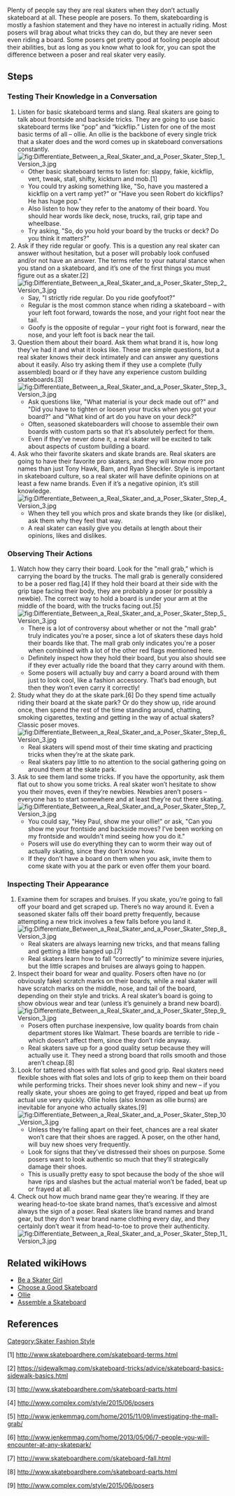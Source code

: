 Plenty of people say they are real skaters when they don’t actually
skateboard at all. These people are posers. To them, skateboarding is
mostly a fashion statement and they have no interest in actually riding.
Most posers will brag about what tricks they can do, but they are never
seen even riding a board. Some posers get pretty good at fooling people
about their abilities, but as long as you know what to look for, you can
spot the difference between a poser and real skater very easily.

## Steps

### Testing Their Knowledge in a Conversation

1.  Listen for basic skateboard terms and slang. Real skaters are going
    to talk about frontside and backside tricks. They are going to use
    basic skateboard terms like “pop” and “kickflip.” Listen for one of
    the most basic terms of all – ollie. An ollie is the backbone of
    every single trick that a skater does and the word comes up in
    skateboard conversations
    constantly.![](Differentiate_Between_a_Real_Skater_and_a_Poser_Skater_Step_1_Version_3.jpg "fig:Differentiate_Between_a_Real_Skater_and_a_Poser_Skater_Step_1_Version_3.jpg")
    -   Other basic skateboard terms to listen for: slappy, fakie,
        kickflip, vert, tweak, stall, shifty, kickturn and mob.[1]
    -   You could try asking something like, "So, have you mastered a
        kickflip on a vert ramp yet?" or "Have you seen Robert do
        kickflips? He has huge pop."
    -   Also listen to how they refer to the anatomy of their board. You
        should hear words like deck, nose, trucks, rail, grip tape and
        wheelbase.
    -   Try asking, "So, do you hold your board by the trucks or deck?
        Do you think it matters?"
2.  Ask if they ride regular or goofy. This is a question any real
    skater can answer without hesitation, but a poser will probably look
    confused and/or not have an answer. The terms refer to your natural
    stance when you stand on a skateboard, and it’s one of the first
    things you must figure out as a
    skater.[2]![](Differentiate_Between_a_Real_Skater_and_a_Poser_Skater_Step_2_Version_3.jpg "fig:Differentiate_Between_a_Real_Skater_and_a_Poser_Skater_Step_2_Version_3.jpg")
    -   Say, "I strictly ride regular. Do you ride goofyfoot?"
    -   Regular is the most common stance when riding a skateboard –
        with your left foot forward, towards the nose, and your right
        foot near the tail.
    -   Goofy is the opposite of regular – your right foot is forward,
        near the nose, and your left foot is back near the tail.
3.  Question them about their board. Ask them what brand it is, how long
    they’ve had it and what it looks like. These are simple questions,
    but a real skater knows their deck intimately and can answer any
    questions about it easily. Also try asking them if they use a
    complete (fully assembled) board or if they have any experience
    custom building
    skateboards.[3]![](Differentiate_Between_a_Real_Skater_and_a_Poser_Skater_Step_3_Version_3.jpg "fig:Differentiate_Between_a_Real_Skater_and_a_Poser_Skater_Step_3_Version_3.jpg")
    -   Ask questions like, "What material is your deck made out of?"
        and "Did you have to tighten or loosen your trucks when you got
        your board?" and "What kind of art do you have on your deck?"
    -   Often, seasoned skateboarders will choose to assemble their own
        boards with custom parts so that it’s absolutely perfect for
        them.
    -   Even if they’ve never done it, a real skater will be excited to
        talk about aspects of custom building a board.
4.  Ask who their favorite skaters and skate brands are. Real skaters
    are going to have their favorite pro skaters, and they will know
    more pro names than just Tony Hawk, Bam, and Ryan Sheckler. Style is
    important in skateboard culture, so a real skater will have definite
    opinions on at least a few name brands. Even if it’s a negative
    opinion, it’s still
    knowledge.![](Differentiate_Between_a_Real_Skater_and_a_Poser_Skater_Step_4_Version_3.jpg "fig:Differentiate_Between_a_Real_Skater_and_a_Poser_Skater_Step_4_Version_3.jpg")
    -   When they tell you which pros and skate brands they like (or
        dislike), ask them why they feel that way.
    -   A real skater can easily give you details at length about their
        opinions, likes and dislikes.

### Observing Their Actions

1.  Watch how they carry their board. Look for the "mall grab,” which is
    carrying the board by the trucks. The mall grab is generally
    considered to be a poser red flag.[4] If they hold their board at
    their side with the grip tape facing their body, they are probably a
    poser (or possibly a newbie). The correct way to hold a board is
    under your arm at the middle of the board, with the trucks facing
    out.[5]![](Differentiate_Between_a_Real_Skater_and_a_Poser_Skater_Step_5_Version_3.jpg "fig:Differentiate_Between_a_Real_Skater_and_a_Poser_Skater_Step_5_Version_3.jpg")
    -   There is a lot of controversy about whether or not the "mall
        grab" truly indicates you're a poser, since a lot of skaters
        these days hold their boards like that. The mall grab only
        indicates you're a poser when combined with a lot of the other
        red flags mentioned here.
    -   Definitely inspect how they hold their board, but you also
        should see if they ever actually ride the board that they carry
        around with them.
    -   Some posers will actually buy and carry a board around with them
        just to look cool, like a fashion accessory. That’s bad enough,
        but then they won’t even carry it correctly!
2.  Study what they do at the skate park.[6] Do they spend time actually
    riding their board at the skate park? Or do they show up, ride
    around once, then spend the rest of the time standing around,
    chatting, smoking cigarettes, texting and getting in the way of
    actual skaters? Classic poser
    moves.![](Differentiate_Between_a_Real_Skater_and_a_Poser_Skater_Step_6_Version_3.jpg "fig:Differentiate_Between_a_Real_Skater_and_a_Poser_Skater_Step_6_Version_3.jpg")
    -   Real skaters will spend most of their time skating and
        practicing tricks when they’re at the skate park.
    -   Real skaters pay little to no attention to the social gathering
        going on around them at the skate park.
3.  Ask to see them land some tricks. If you have the opportunity, ask
    them flat out to show you some tricks. A real skater won’t hesitate
    to show you their moves, even if they’re newbies. Newbies aren’t
    posers – everyone has to start somewhere and at least they’re out
    there
    skating.![](Differentiate_Between_a_Real_Skater_and_a_Poser_Skater_Step_7_Version_3.jpg "fig:Differentiate_Between_a_Real_Skater_and_a_Poser_Skater_Step_7_Version_3.jpg")
    -   You could say, "Hey Paul, show me your ollie!" or ask, "Can you
        show me your frontside and backside moves? I've been working on
        my frontside and wouldn't mind seeing how you do it."
    -   Posers will use do everything they can to worm their way out of
        actually skating, since they don’t know how.
    -   If they don't have a board on them when you ask, invite them to
        come skate with you at the park or even offer them your board.

### Inspecting Their Appearance

1.  Examine them for scrapes and bruises. If you skate, you’re going to
    fall off your board and get scraped up. There’s no way around it.
    Even a seasoned skater falls off their board pretty frequently,
    because attempting a new trick involves a few falls before you land
    it.![](Differentiate_Between_a_Real_Skater_and_a_Poser_Skater_Step_8_Version_3.jpg "fig:Differentiate_Between_a_Real_Skater_and_a_Poser_Skater_Step_8_Version_3.jpg")
    -   Real skaters are always learning new tricks, and that means
        falling and getting a little banged up.[7]
    -   Real skaters learn how to fall “correctly” to minimize severe
        injuries, but the little scrapes and bruises are always going to
        happen.
2.  Inspect their board for wear and quality. Posers often have no (or
    obviously fake) scratch marks on their boards, while a real skater
    will have scratch marks on the middle, nose, and tail of the board,
    depending on their style and tricks. A real skater’s board is going
    to show obvious wear and tear (unless it’s genuinely a brand new
    board).![](Differentiate_Between_a_Real_Skater_and_a_Poser_Skater_Step_9_Version_3.jpg "fig:Differentiate_Between_a_Real_Skater_and_a_Poser_Skater_Step_9_Version_3.jpg")
    -   Posers often purchase inexpensive, low quality boards from chain
        department stores like Walmart. These boards are terrible to
        ride - which doesn’t affect them, since they don’t ride anyway.
    -   Real skaters save up for a good quality setup because they will
        actually use it. They need a strong board that rolls smooth and
        those aren’t cheap.[8]
3.  Look for tattered shoes with flat soles and good grip. Real skaters
    need flexible shoes with flat soles and lots of grip to keep them on
    their board while performing tricks. Their shoes never look shiny
    and new – if you really skate, your shoes are going to get frayed,
    ripped and beat up from actual use very quickly. Ollie holes (also
    known as ollie burns) are inevitable for anyone who actually
    skates.[9]![](Differentiate_Between_a_Real_Skater_and_a_Poser_Skater_Step_10_Version_3.jpg "fig:Differentiate_Between_a_Real_Skater_and_a_Poser_Skater_Step_10_Version_3.jpg")
    -   Unless they’re falling apart on their feet, chances are a real
        skater won’t care that their shoes are ragged. A poser, on the
        other hand, will buy new shoes very frequently.
    -   Look for signs that they’ve distressed their shoes on purpose.
        Some posers want to look authentic so much that they’ll
        strategically damage their shoes.
    -   This is usually pretty easy to spot because the body of the shoe
        will have rips and slashes but the actual material won’t be
        faded, beat up or frayed at all.
4.  Check out how much brand name gear they’re wearing. If they are
    wearing head-to-toe skate brand names, that’s excessive and almost
    always the sign of a poser. Real skaters like brand names and brand
    gear, but they don't wear brand name clothing every day, and they
    certainly don’t wear it from head-to-toe to prove their
    authenticity.![](Differentiate_Between_a_Real_Skater_and_a_Poser_Skater_Step_11_Version_3.jpg "fig:Differentiate_Between_a_Real_Skater_and_a_Poser_Skater_Step_11_Version_3.jpg")

## Related wikiHows

-   [Be a Skater Girl](Be_a_Skater_Girl "wikilink")
-   [Choose a Good Skateboard](Choose_a_Good_Skateboard "wikilink")
-   [Ollie](Ollie "wikilink")
-   [Assemble a Skateboard](Assemble_a_Skateboard "wikilink")

## References

[Category:Skater Fashion
Style](Category:Skater_Fashion_Style "wikilink")

[1] <http://www.skateboardhere.com/skateboard-terms.html>

[2] <https://sidewalkmag.com/skateboard-tricks/advice/skateboard-basics-sidewalk-basics.html>

[3] <http://www.skateboardhere.com/skateboard-parts.html>

[4] <http://www.complex.com/style/2015/06/posers>

[5] <http://www.jenkemmag.com/home/2015/11/09/investigating-the-mall-grab/>

[6] <http://www.jenkemmag.com/home/2013/05/06/7-people-you-will-encounter-at-any-skatepark/>

[7] <http://www.skateboardhere.com/skateboard-fall.html>

[8] <http://www.skateboardhere.com/skateboard-parts.html>

[9] <http://www.complex.com/style/2015/06/posers>